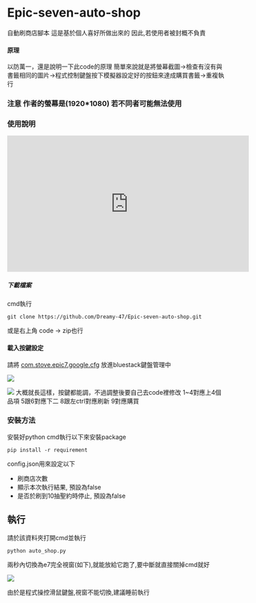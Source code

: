 # Epic-seven-auto-shop
自動刷商店腳本
這是基於個人喜好所做出來的
因此,若使用者被封概不負責
#### 原理
以防萬一，還是說明一下此code的原理
簡單來說就是將螢幕截圖->檢查有沒有與書籤相同的圖片->程式控制鍵盤按下模擬器設定好的按鈕來達成購買書籤->重複執行
### **注意 作者的螢幕是(1920*1080) 若不同者可能無法使用**

### 使用說明
<iframe width="560" height="315" src="https://www.youtube.com/embed/QDD3y8ososc" title="YouTube video player" frameborder="0" allow="accelerometer; autoplay; clipboard-write; encrypted-media; gyroscope; picture-in-picture" allowfullscreen></iframe>

##### 下載檔案
cmd執行
```
git clone https://github.com/Dreamy-47/Epic-seven-auto-shop.git
```
或是右上角 code -> zip也行

#### 載入按鍵設定

請將 [com.stove.epic7.google.cfg](https://github.com/Dreamy-47/Epic-seven-auto-shop/blob/main/com.stove.epic7.google.cfg) 放進bluestack鍵盤管理中

![](https://i.imgur.com/7MjiuH5.png)

![](https://i.imgur.com/jnPnxtb.jpg)
大概就長這樣，按鍵都能調，不過調整後要自己去code裡修改
1~4對應上4個品項 5跟6對應下二
8跟左ctrl對應刷新
9對應購買

### 安裝方法
安裝好python
cmd執行以下來安裝package
```
pip install -r requirement
```
config.json用來設定以下
* 刷商店次數
* 顯示本次執行結果, 預設為false
* 是否於刷到10抽聖約時停止, 預設為false
## 執行
請於該資料夾打開cmd並執行

```
python auto_shop.py
```
兩秒內切換為e7完全視窗(如下),就能放給它跑了,要中斷就直接關掉cmd就好

![](https://i.imgur.com/wYteMSY.jpg)

由於是程式操控滑鼠鍵盤,視窗不能切換,建議睡前執行
